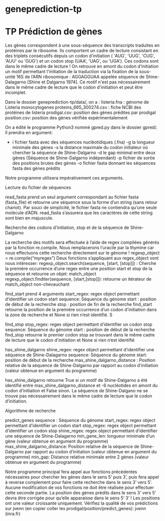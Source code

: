 # geneprediction-tp
# TP Prédiction de gènes
  
Les gènes correspondent à une sous-séquence des transcripts traduites en protéines par le ribosome. Ils comportent un cadre de lecture consistant en des triplets consécutifs depuis un codon d’initiation ( 'AUG', 'UUG', 'CUG', 'AUU' ou 'GUG') et un codon stop (UAA', 'UAG', ou 'UGA'). Ces codons sont dans le même cadre de lecture ! 
On retrouve en amont du codon d’initiation un motif permettant l'initiation de la traduction via la fixation de la sous-unité 16S de l’ARN ribosomique : AGGAGGUAA appelée séquence de Shine-Dalagarno  [Shine et Dalgarno 1974]. Ce motif n'est pas nécessairement dans le même cadre de lecture que le codon d'initiation et peut être incomplet.

Dans le dossier geneprediction-tp/data/, on a :
listeria.fna : génome de Listeria monocytogenes
proteins_665_300274.csv : fiche NCBI des protéines de listeria
prodigal.csv: position des gènes prédites par prodigal
position.csv: position des gènes vérifiée expérimentalement

On a édité le programme Python3 nommé gpred.py dans le dossier gpred/.  Il prendra en argument:
- i fichier fasta avec des séquences nucléotidiques (.fna)
-g la longueur minimale des gènes
-s la distance maximale du codon initiateur où chercher la séquence de Shine-Dalgarno
-d le gap minimal entre deux gènes (Séquence de Shine-Dalgarno indépendant)
-p fichier de sortie des positions brutes des gènes
-o fichier fasta donnant les séquences fasta des gènes prédits

Notre programme utilisera impérativement ces arguments.

Lecture du fichier de séquences

read_fasta  prend un seul argument correspondant au fichier fasta (fasta_file) et retourne une séquence sous la forme d’un string (sans retour chariot). Par souci de simplicité, le fichier fasta ne contiendra qu’une seule molécule d’ADN. read_fasta s’assurera que les caractères de cette string sont bien en majuscule.

Recherche des codons d’initiation, stop et de la séquence de Shine-Dalgarno 

La recherche des motifs sera effectuée à l’aide de regex compilées générés par la fonction re.compile. Nous remplacerons l‘uracile par la thymine car nous effectuons cette recherche directement sur le génome ! 
regexp_object = re.compile(“myregex”)
Deux fonctions s’appliquant aux regex_object vont nous intéresser:
regexp_object.search(sequence, [start, [stop]]) : Cherche la première occurrence d’une regex entre une position start et stop de la séquence et retourne un objet: match_object
regexp_object.finditer(sequence, [start,[stop]]): retourne un itérateur de match_object non-chevauchant


find_start prend 4 arguments
start_regex: regex object permettant d’identifier un codon start
sequence: Séquence du génome
start : position de début de la recherche
stop : position de fin de la recherche
find_start retourne la position de la première occurrence d’un codon d'initiation dans la zone de recherche et None si rien n’est identifié. S

find_stop 
stop_regex: regex object permettant d’identifier un codon stop
sequence: Séquence du génome
start : position de début de la recherche
find_stop retourne le premier codon stop se trouvant dans le même cadre de lecture que le codon d'initiation et None si rien n’est identifié

has_shine_dalgarno
shine_regex: regex object permettant d’identifier une séquence de Shine-Dalagarno
sequence: Séquence du génome
start: position de début de la recherche
max_shine_dalgarno_distance : Position relative de la séquence de Shine-Dalgarno par rapport au codon d’initiation (valeur obtenue en argument du programme)

has_shine_dalgarno  retourne True si un motif de Shine-Dalgarno a été identifié entre max_shine_dalgarno_distance et -6 nucléotides en amont du codon d’initiation et False sinon. La séquence de Shine-Dalgano ne se trouve pas nécessairement dans le même cadre de lecture que le codon d’initiation.

Algorithme de recherche

 predict_genes 
sequence : Séquence du génome
start_regex:  regex object permettant d’identifier un codon start
stop_regex:  regex object permettant d’identifier un codon stop
shine_regex: regex object permettant d’identifier une séquence de Shine-Dalagarno
min_gene_len: longueur minimale d’un gène (valeur obtenue en argument du programme)
max_shine_dalgarno_distance: Position relative de la séquence de Shine-Dalgarno par rapport au codon d’initiation (valeur obtenue en argument du programme)
min_gap: Distance relative minimale entre 2 gènes (valeur obtenue en argument du programme)


Notre programme principal fera appel aux fonctions précédentes nécessaires pour chercher les gènes dans le sens 5’ puis 3’, puis fera appel à reverse complement pour faire cette recherche dans le sens 3’ vers 5’. Aucune modification de vos fonctions ne doit être réalisée pour effectuer cette seconde partie.
La position des gènes prédits dans le sens 3’ vers 5’ devra être corrigée pour qu’elle apparaisse dans le sens 5’ 3’  ! Les positions ont une valeur croissante uniquement.
Vérifiez la qualité de vos prédictions sur jvenn (en copier coller les prodigal/position/predict_genes):
jvenn (inra.fr)

